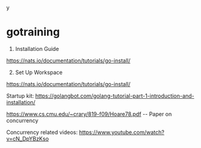 y

# gotraining

1. Installation Guide 

https://nats.io/documentation/tutorials/go-install/ 

2. Set Up  Workspace

https://nats.io/documentation/tutorials/go-install/


Startup kit:
https://golangbot.com/golang-tutorial-part-1-introduction-and-installation/ 

https://www.cs.cmu.edu/~crary/819-f09/Hoare78.pdf -- Paper on concurrency 

Concurrency related videos:
https://www.youtube.com/watch?v=cN_DpYBzKso





